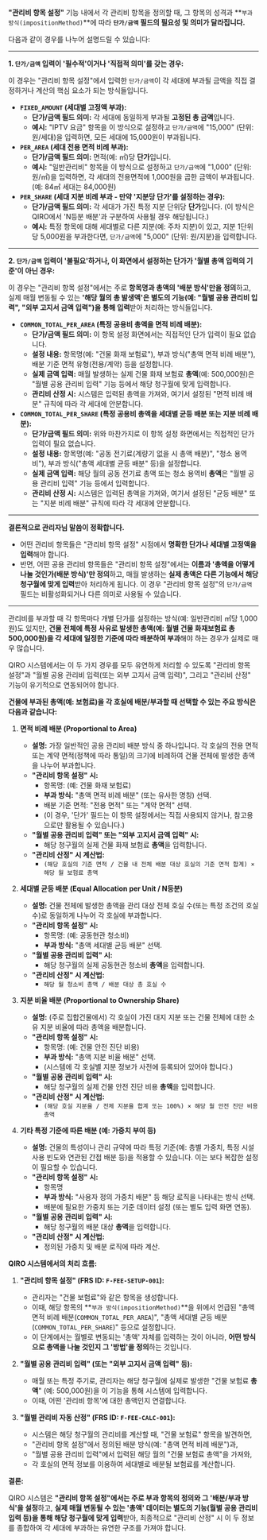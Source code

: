 

**"관리비 항목 설정"** 기능 내에서 각 관리비 항목을 정의할 때, 그 항목의 성격과 **`부과 방식(impositionMethod)`**에 따라 **`단가/금액` 필드의 필요성 및 의미가 달라집니다.**

다음과 같이 경우를 나누어 설명드릴 수 있습니다:

------

**1. `단가/금액` 입력이 '필수적'이거나 '직접적 의미'를 갖는 경우:**

이 경우는 "관리비 항목 설정"에서 입력한 `단가/금액`이 각 세대에 부과될 금액을 직접 결정하거나 계산의 핵심 요소가 되는 방식들입니다.

- **`FIXED_AMOUNT` (세대별 고정액 부과):**
  - **단가/금액 필드 의미:** 각 세대에 동일하게 부과될 **고정된 총 금액**입니다.
  - **예시:** "IPTV 요금" 항목을 이 방식으로 설정하고 `단가/금액`에 "15,000" (단위: 원/세대)을 입력하면, 모든 세대에 15,000원이 부과됩니다.
- **`PER_AREA` (세대 전용 면적 비례 부과):**
  - **단가/금액 필드 의미:** 면적(예: ㎡)당 **단가**입니다.
  - **예시:** "일반관리비" 항목을 이 방식으로 설정하고 `단가/금액`에 "1,000" (단위: 원/㎡)을 입력하면, 각 세대의 전용면적에 1,000원을 곱한 금액이 부과됩니다. (예: 84㎡ 세대는 84,000원)
- **`PER_SHARE` (세대 지분 비례 부과 - 만약 '지분당 단가'를 설정하는 경우):**
  - **단가/금액 필드 의미:** 각 세대가 가진 특정 지분 단위당 **단가**입니다. (이 방식은 QIRO에서 'N등분 배분'과 구분하여 사용될 경우 해당됩니다.)
  - **예시:** 특정 항목에 대해 세대별로 다른 지분(예: 주차 지분)이 있고, 지분 1단위당 5,000원을 부과한다면, `단가/금액`에 "5,000" (단위: 원/지분)을 입력합니다.

------

**2. `단가/금액` 입력이 '불필요'하거나, 이 화면에서 설정하는 단가가 '월별 총액 입력의 기준'이 아닌 경우:**

이 경우는 "관리비 항목 설정"에서는 주로 **항목명과 총액의 '배분 방식'만을 정의**하고, 실제 매월 변동될 수 있는 **'해당 월의 총 발생액'은 별도의 기능(예: "월별 공용 관리비 입력", "외부 고지서 금액 입력")을 통해 입력**받아 처리하는 방식들입니다.

- **`COMMON_TOTAL_PER_AREA` (특정 공용비 총액을 면적 비례 배분):**
  - **단가/금액 필드 의미:** 이 항목 설정 화면에서는 직접적인 단가 입력이 필요 없습니다.
  - **설정 내용:** 항목명(예: "건물 화재 보험료"), 부과 방식("총액 면적 비례 배분"), 배분 기준 면적 유형(전용/계약) 등을 설정합니다.
  - **실제 금액 입력:** 매월 발생하는 실제 건물 화재 보험료 **총액**(예: 500,000원)은 "월별 공용 관리비 입력" 기능 등에서 해당 청구월에 맞게 입력합니다.
  - **관리비 산정 시:** 시스템은 입력된 총액을 가져와, 여기서 설정된 "면적 비례 배분" 규칙에 따라 각 세대에 안분합니다.
- **`COMMON_TOTAL_PER_SHARE` (특정 공용비 총액을 세대별 균등 배분 또는 지분 비례 배분):**
  - **단가/금액 필드 의미:** 위와 마찬가지로 이 항목 설정 화면에서는 직접적인 단가 입력이 필요 없습니다.
  - **설정 내용:** 항목명(예: "공동 전기료(계량기 없을 시 총액 배분)", "청소 용역비"), 부과 방식("총액 세대별 균등 배분" 등)을 설정합니다.
  - **실제 금액 입력:** 해당 월의 공동 전기료 총액 또는 청소 용역비 **총액**은 "월별 공용 관리비 입력" 기능 등에서 입력합니다.
  - **관리비 산정 시:** 시스템은 입력된 총액을 가져와, 여기서 설정된 "균등 배분" 또는 "지분 비례 배분" 규칙에 따라 각 세대에 안분합니다.

------

**결론적으로 관리자님 말씀이 정확합니다.**

- 어떤 관리비 항목들은 "관리비 항목 설정" 시점에서 **명확한 단가나 세대별 고정액을 입력**해야 합니다.
- 반면, 어떤 공용 관리비 항목들은 "관리비 항목 설정"에서는 **이름과 '총액을 어떻게 나눌 것인가(배분 방식)'만 정의**하고, 매월 발생하는 **실제 총액은 다른 기능에서 해당 청구월에 맞게 입력**받아 처리하게 됩니다. 이 경우 "관리비 항목 설정"의 `단가/금액` 필드는 비활성화되거나 다른 의미로 사용될 수 있습니다.




------


관리비를 부과할 때 각 항목마다 개별 단가를 설정하는 방식(예: 일반관리비 ㎡당 1,000원)도 있지만, **건물 전체에 특정 사유로 발생한 총액(예: 월별 건물 화재보험료 총 500,000원)을 각 세대에 일정한 기준에 따라 배분하여 부과**해야 하는 경우가 실제로 매우 많습니다.

QIRO 시스템에서는 이 두 가지 경우를 모두 유연하게 처리할 수 있도록 "관리비 항목 설정"과 "월별 공용 관리비 입력(또는 외부 고지서 금액 입력)", 그리고 "관리비 산정" 기능이 유기적으로 연동되어야 합니다.

**건물에 부과된 총액(예: 보험료)을 각 호실에 배분/부과할 때 선택할 수 있는 주요 방식은 다음과 같습니다:**

1.  **면적 비례 배분 (Proportional to Area)**
    * **설명:** 가장 일반적인 공용 관리비 배분 방식 중 하나입니다. 각 호실의 전용 면적 또는 계약 면적(정책에 따라 통일)의 크기에 비례하여 건물 전체에 발생한 총액을 나누어 부과합니다.
    * **"관리비 항목 설정" 시:**
        * 항목명: (예: 건물 화재 보험료)
        * **부과 방식:** "총액 면적 비례 배분" (또는 유사한 명칭) 선택.
        * 배분 기준 면적: "전용 면적" 또는 "계약 면적" 선택.
        * (이 경우, '단가' 필드는 이 항목 설정에서는 직접 사용되지 않거나, 참고용으로만 활용될 수 있습니다.)
    * **"월별 공용 관리비 입력" 또는 "외부 고지서 금액 입력" 시:**
        * 해당 청구월의 실제 건물 화재 보험료 **총액**을 입력합니다.
    * **"관리비 산정" 시 계산법:**
        * `(해당 호실의 기준 면적 / 건물 내 전체 배분 대상 호실의 기준 면적 합계) × 해당 월 보험료 총액`

2.  **세대별 균등 배분 (Equal Allocation per Unit / N등분)**
    * **설명:** 건물 전체에 발생한 총액을 관리 대상 전체 호실 수(또는 특정 조건의 호실 수)로 동일하게 나누어 각 호실에 부과합니다.
    * **"관리비 항목 설정" 시:**
        * 항목명: (예: 공동현관 청소비)
        * **부과 방식:** "총액 세대별 균등 배분" 선택.
    * **"월별 공용 관리비 입력" 시:**
        * 해당 청구월의 실제 공동현관 청소비 **총액**을 입력합니다.
    * **"관리비 산정" 시 계산법:**
        * `해당 월 청소비 총액 / 배분 대상 총 호실 수`

3.  **지분 비율 배분 (Proportional to Ownership Share)**
    * **설명:** (주로 집합건물에서) 각 호실이 가진 대지 지분 또는 건물 전체에 대한 소유 지분 비율에 따라 총액을 배분합니다.
    * **"관리비 항목 설정" 시:**
        * 항목명: (예: 건물 안전 진단 비용)
        * **부과 방식:** "총액 지분 비율 배분" 선택.
        * (시스템에 각 호실별 지분 정보가 사전에 등록되어 있어야 합니다.)
    * **"월별 공용 관리비 입력" 시:**
        * 해당 청구월의 실제 건물 안전 진단 비용 **총액**을 입력합니다.
    * **"관리비 산정" 시 계산법:**
        * `(해당 호실 지분율 / 전체 지분율 합계 또는 100%) × 해당 월 안전 진단 비용 총액`

4.  **기타 특정 기준에 따른 배분 (예: 가중치 부여 등)**
    * **설명:** 건물의 특성이나 관리 규약에 따라 특정 기준(예: 층별 가중치, 특정 시설 사용 빈도와 연관된 간접 배분 등)을 적용할 수 있습니다. 이는 보다 복잡한 설정이 필요할 수 있습니다.
    * **"관리비 항목 설정" 시:**
        * 항목명
        * **부과 방식:** "사용자 정의 가중치 배분" 등 해당 로직을 나타내는 방식 선택.
        * 배분에 필요한 가중치 또는 기준 데이터 설정 (또는 별도 입력 화면 연동).
    * **"월별 공용 관리비 입력" 시:**
        * 해당 청구월의 배분 대상 **총액**을 입력합니다.
    * **"관리비 산정" 시 계산법:**
        * 정의된 가중치 및 배분 로직에 따라 계산.

**QIRO 시스템에서의 처리 흐름:**

1.  **"관리비 항목 설정" (FRS ID: `F-FEE-SETUP-001`):**
    * 관리자는 "건물 보험료"와 같은 항목을 생성합니다.
    * 이때, 해당 항목의 **`부과 방식(impositionMethod)`**을 위에서 언급된 "총액 면적 비례 배분(`COMMON_TOTAL_PER_AREA`)", "총액 세대별 균등 배분(`COMMON_TOTAL_PER_SHARE`)" 등으로 설정합니다.
    * 이 단계에서는 월별로 변동되는 '총액' 자체를 입력하는 것이 아니라, **어떤 방식으로 총액을 나눌 것인지 그 '방법'을 정의**하는 것입니다.

2.  **"월별 공용 관리비 입력" (또는 "외부 고지서 금액 입력" 등):**
    * 매월 또는 특정 주기로, 관리자는 해당 청구월에 실제로 발생한 "건물 보험료 **총액**" (예: 500,000원)을 이 기능을 통해 시스템에 입력합니다.
    * 이때, 어떤 '관리비 항목'에 대한 총액인지 연결합니다.

3.  **"월별 관리비 자동 산정" (FRS ID: `F-FEE-CALC-001`):**
    * 시스템은 해당 청구월의 관리비를 계산할 때, "건물 보험료" 항목을 발견하면,
    * "관리비 항목 설정"에서 정의된 배분 방식(예: "총액 면적 비례 배분")과,
    * "월별 공용 관리비 입력"에서 입력된 해당 월의 "건물 보험료 총액"을 가져와,
    * 각 호실의 면적 정보를 이용하여 세대별로 배분될 보험료를 계산합니다.

**결론:**

QIRO 시스템은 **"관리비 항목 설정"에서는 주로 부과 항목의 정의와 그 '배분/부과 방식'을 설정**하고, **실제 매월 변동될 수 있는 '총액' 데이터는 별도의 기능(월별 공용 관리비 입력 등)을 통해 해당 청구월에 맞게 입력**받아, 최종적으로 "관리비 산정" 시 이 두 정보를 종합하여 각 세대에 부과하는 유연한 구조를 가져야 합니다.
